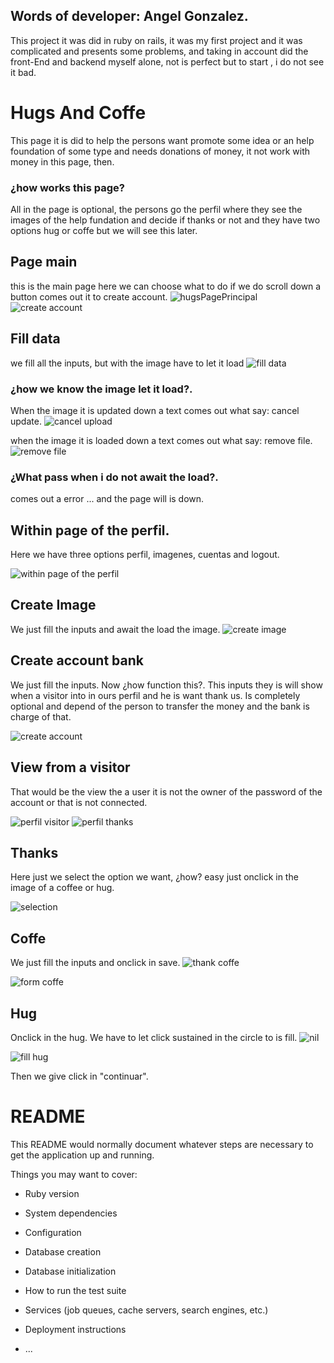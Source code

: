 ## Words of developer: Angel Gonzalez.
This project it was did in ruby on rails, it was my first project and it was complicated and presents some problems, and taking in account did the front-End and backend myself alone, not is perfect but  to start ,  i do not see it bad.

# Hugs And Coffe 

This page it is did to help the persons want promote some idea or an help foundation of some type and needs donations of money,  it not work with money in this page, then. 
### ¿how works this page?
All in the page is optional, the persons go the perfil where they see the images of the help fundation and decide if thanks or not and they have  two options hug or coffe but we will see this later.
## Page main 
this is the main page here we can choose what to do if we do scroll down a button comes out it to create account.
![hugsPagePrincipal](https://user-images.githubusercontent.com/58712435/96074804-87f7e780-0e77-11eb-9c59-4b1ba68c111d.jpg?raw=true "hugs and coffe")
![create account](https://user-images.githubusercontent.com/58712435/96083280-e37fa080-0e8a-11eb-9fb2-b68d63615084.png?raw=true "create account")

## Fill data
we fill all the inputs, but with the image have to let it load 
![fill data](https://user-images.githubusercontent.com/58712435/96081012-5f2b1e80-0e86-11eb-8fdb-3221d8482dbc.jpg?raw=true "fill data")

### ¿how we know the image let it load?.

When the image it is updated down a text comes out what say: cancel update.
![cancel upload](https://user-images.githubusercontent.com/58712435/96084821-c1d3e880-0e8d-11eb-8022-5d8eafd26ed5.png?raw=true "cancel upload")


when the image it is loaded down a text comes out what say: remove file.
![remove file](https://user-images.githubusercontent.com/58712435/96084831-c4364280-0e8d-11eb-9f3f-0a15728e6888.png?raw=true "remove file")


### ¿What pass when i do not await the load?.
comes out a error ... and the page will is down.

## Within page  of the perfil.
Here we have three options 
perfil, imagenes, cuentas and logout.


![within page  of the perfil](https://user-images.githubusercontent.com/58712435/96085141-5b9b9580-0e8e-11eb-9c32-928f667f03dd.jpg?raw=true "within page  of the perfil")


## Create Image
We just fill the inputs and await the load the image.
![create image](https://user-images.githubusercontent.com/58712435/96209159-ffdc1580-0f3c-11eb-84a9-1d3829d3aaef.jpg?raw=true "create image")


## Create account bank
We just fill the inputs.
Now  ¿how function this?.
This inputs they is will show when a visitor into  in ours perfil and he is want thank us. Is completely optional and depend of the person to transfer the money and the bank is charge of that.

![create account](https://user-images.githubusercontent.com/58712435/96209210-11252200-0f3d-11eb-91d2-694226b30461.jpg?raw=true "create account")


## View from a visitor 
That would be the view the a user it is not the owner of the password of the account or that is not connected.

![perfil visitor](https://user-images.githubusercontent.com/58712435/96210845-d4f3c080-0f40-11eb-9dfc-50fb03039748.jpg?raw=true "perfil visitor")
![perfil thanks](https://user-images.githubusercontent.com/58712435/96210848-d6bd8400-0f40-11eb-8d73-c2bf78c26ad6.jpg?raw=true "perfil thanks")

## Thanks

Here just we select the option we want, ¿how? easy just onclick in the image of a coffee or hug.

![selection](https://user-images.githubusercontent.com/58712435/96211791-3cab0b00-0f43-11eb-8b65-83a329ec474d.jpg?raw=true "selection")

## Coffe 
We just fill the inputs and onclick in save.
![thank coffe](https://user-images.githubusercontent.com/58712435/96211684-f9509c80-0f42-11eb-93be-7f5c29ed77bc.jpg?raw=true "thank coffe")


![form coffe](https://user-images.githubusercontent.com/58712435/96211788-39178400-0f43-11eb-94fc-d59eca6a98e4.jpg?raw=true "form coffe")

## Hug

Onclick in the hug.
We have to let click sustained in the circle to is fill.
![nil](https://user-images.githubusercontent.com/58712435/96213064-1f2b7080-0f46-11eb-9616-7ecc09a75bad.jpg?raw=true "nil")

![fill hug ](https://user-images.githubusercontent.com/58712435/96213074-23578e00-0f46-11eb-8c56-e47e568e7cfa.jpg?raw=true "fill hug")

Then we give click in "continuar".


# README

This README would normally document whatever steps are necessary to get the
application up and running.

Things you may want to cover:

* Ruby version

* System dependencies

* Configuration

* Database creation

* Database initialization

* How to run the test suite

* Services (job queues, cache servers, search engines, etc.)

* Deployment instructions

* ...
